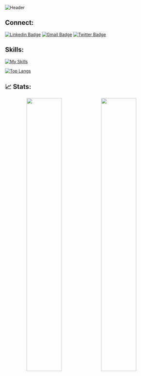 ![Header](./github-header-image.png)

## Connect:
[![Linkedin Badge](https://skillicons.dev/icons?i=linkedin)](https://www.linkedin.com/in/sreevidya-bagareddygari/)
[![Gmail Badge](https://skillicons.dev/icons?i=gmail)](mailto:sreevidya811@gmail.com)
[![Twitter Badge](https://skillicons.dev/icons?i=twitter)](https://x.com/sreevidya181)

## Skills:
[![My Skills](https://skillicons.dev/icons?i=c,cpp,css,flask,git,html,md,opencv,p5js,py,pytorch,sklearn,vscode,django)](https://skillicons.dev)

[![Top Langs](https://github-readme-stats.vercel.app/api/top-langs/?username=Sreevidya181&layout=compact)](https://github.com/Sreevidya181/github-readme-stats)


## 📈 Stats:
<p align="center">
	
  <img width="48%" src="https://github-readme-stats.vercel.app/api?username=Sreevidya181&show_icons=true&theme=tokyonight" />
  <img width="48%" src="https://github-readme-streak-stats.herokuapp.com/?user=Sreevidya181&theme=tokyonight" />
</p>
